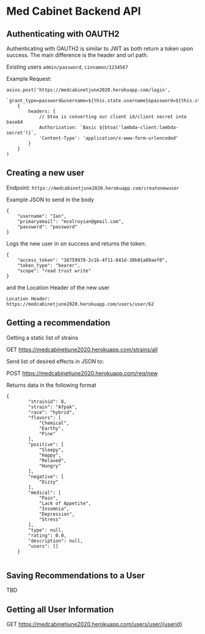 Med Cabinet Backend API
=======================

Authenticating with OAUTH2
--------------------------

Authenticating with OAUTH2 is similar to JWT as both return a token upon success.
The main difference is the header and url path. 

Existing users
`admin/password`,
`cinnamon/1234567`


Example Request:
```
axios.post('https://medcabinetjune2020.herokuapp.com/login', 
    `grant_type=password&username=${this.state.username}&password=${this.state.password}`, 
    {
        headers: {
            // btoa is converting our client id/client secret into base64
            Authorization: `Basic ${btoa('lambda-client:lambda-secret')}`,
            'Content-Type': 'application/x-www-form-urlencoded'
        }
    }
)
```


Creating a new user
-------------------

Endpoint: `https://medcabinetjune2020.herokuapp.com/createnewuser`

Example JSON to send in the body
```
{
    "username": "Ian",
    "primaryemail": "mcelroyian@gmail.com",
    "password": "password"
}
```

Logs the new user in on success and returns the token:
```
{
    "access_token": "38759970-2c1b-4f11-841d-38b01a88aef0",
    "token_type": "bearer",
    "scope": "read trust write"
}
```

and the Location Header of the new user

`Location Header: https://medcabinetjune2020.herokuapp.com/users/user/62`


Getting a recommendation
---------

Getting a static list of strains

GET https://medcabinetjune2020.herokuapp.com/strains/all

Send list of desired effects in JSON to:

POST https://medcabinetjune2020.herokuapp.com/req/new

Returns data in the following format
```
{
        "strainid": 8,
        "strain": "Afpak",
        "race": "hybrid",
        "flavors": [
            "Chemical",
            "Earthy",
            "Pine"
        ],
        "positive": [
            "Sleepy",
            "Happy",
            "Relaxed",
            "Hungry"
        ],
        "negative": [
            "Dizzy"
        ],
        "medical": [
            "Pain",
            "Lack of Appetite",
            "Insomnia",
            "Depression",
            "Stress"
        ],
        "type": null,
        "rating": 0.0,
        "description": null,
        "users": []
    }   
    
```

Saving Recommendations to a User
--------------------------------
TBD


Getting all User Information
----------------------------

GET https://medcabinetjune2020.herokuapp.com/users/user/{userid}


